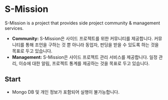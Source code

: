 # S-Mission

S-Mission is a project that provides side project community & management services.

* **Community:** S-Mission은 사이드 프로젝트를 위한 커뮤니티를 제공합니다. 커뮤니티를 통해 조언을 구하는 것 뿐 아니라 동업자, 펀딩을 받을 수 있도록 하는 것을 목표로 두고 있습니다.
* **Management:** S-Mission은 사이드 프로젝트 관리 서비스를 제공합니다. 일정 관리, 이슈에 대한 알림, 프로젝트 통계를 제공하는 것을 목표로 두고 있습니다.

## Start

- Mongo DB 및 개인 정보가 포함되어 실행이 불가능합니다.
